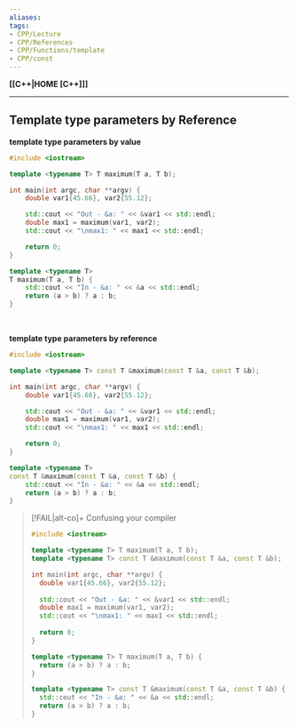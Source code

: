 ```yaml
---
aliases:
tags:
- CPP/Lecture
- CPP/References
- CPP/Functions/template
- CPP/const
---
```

**[[C++|HOME [C++]]]**

---
## Template type parameters by Reference
**template type parameters by value**
```cpp
#include <iostream>

template <typename T> T maximum(T a, T b);

int main(int argc, char **argv) {
    double var1{45.66}, var2{55.12};

    std::cout << "Out - &a: " << &var1 << std::endl;
    double max1 = maximum(var1, var2);
    std::cout << "\nmax1: " << max1 << std::endl;

    return 0;
}

template <typename T>
T maximum(T a, T b) {
    std::cout << "In - &a: " << &a << std::endl;
    return (a > b) ? a : b;
}
```

<br>

**template type parameters by reference**
```cpp
#include <iostream>

template <typename T> const T &maximum(const T &a, const T &b);

int main(int argc, char **argv) {
    double var1{45.66}, var2{55.12};

    std::cout << "Out - &a: " << &var1 << std::endl;
    double max1 = maximum(var1, var2);
    std::cout << "\nmax1: " << max1 << std::endl;

    return 0;
}

template <typename T>
const T &maximum(const T &a, const T &b) {
    std::cout << "In - &a: " << &a << std::endl;
    return (a > b) ? a : b;
}
```

>[!FAIL|alt-co]+ Confusing your compiler
> ```cpp
> #include <iostream>
> 
> template <typename T> T maximum(T a, T b);
> template <typename T> const T &maximum(const T &a, const T &b);
> 
> int main(int argc, char **argv) {
> 	double var1{45.66}, var2{55.12};
> 	
> 	std::cout << "Out - &a: " << &var1 << std::endl;
> 	double max1 = maximum(var1, var2);
> 	std::cout << "\nmax1: " << max1 << std::endl;
> 	
> 	return 0;
> }
> 
> template <typename T> T maximum(T a, T b) {
> 	return (a > b) ? a : b;
> }
> 
> template <typename T> const T &maximum(const T &a, const T &b) {
> 	std::cout << "In - &a: " << &a << std::endl;
> 	return (a > b) ? a : b;
> }
> ```